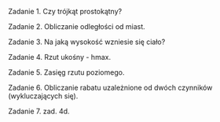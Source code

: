 Zadanie 1. Czy trójkąt prostokątny? 

Zadanie 2. Obliczanie odległości od miast.

Zadanie 3. Na jaką wysokość wzniesie się ciało?

Zadanie 4. Rzut ukośny - hmax. 

Zadanie 5. Zasięg rzutu poziomego. 

Zadanie 6. Obliczanie rabatu uzależnione od dwóch czynników (wykluczających się).

Zadanie 7. zad. 4d.
